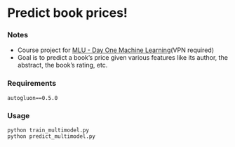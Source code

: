 # Predict book prices!
### Notes
* Course project for [MLU - Day One Machine Learning](https://mlu.corp.amazon.com/contests/7)(VPN required)
* Goal is to predict a book’s price given various features like its author, the abstract, the book’s rating, etc.

### Requirements
`autogluon==0.5.0`

### Usage
```
python train_multimodel.py
python predict_multimodel.py
```